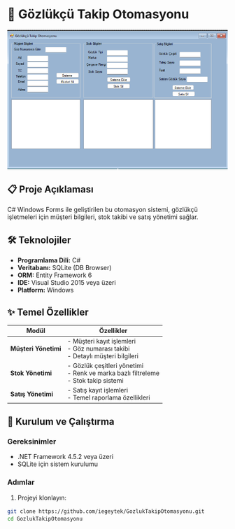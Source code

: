 # 📖 Gözlükçü Takip Otomasyonu

<p align="center">
  <img src="packages/resim.png" alt="Proje Arayüzü" width="600">
</p>

## 📋 Proje Açıklaması
C# Windows Forms ile geliştirilen bu otomasyon sistemi, gözlükçü işletmeleri için müşteri bilgileri, stok takibi ve satış yönetimi sağlar.

## 🛠 Teknolojiler
- **Programlama Dili:** C#
- **Veritabanı:** SQLite (DB Browser)
- **ORM:** Entity Framework 6
- **IDE:** Visual Studio 2015 veya üzeri
- **Platform:** Windows

## ✨ Temel Özellikler
| Modül        | Özellikler |
|--------------|------------|
| **Müşteri Yönetimi** | - Müşteri kayıt işlemleri<br>- Göz numarası takibi<br>- Detaylı müşteri bilgileri |
| **Stok Yönetimi** | - Gözlük çeşitleri yönetimi<br>- Renk ve marka bazlı filtreleme<br>- Stok takip sistemi |
| **Satış Yönetimi** | - Satış kayıt işlemleri<br>- Temel raporlama özellikleri |

## 🚀 Kurulum ve Çalıştırma

### Gereksinimler
- .NET Framework 4.5.2 veya üzeri
- SQLite için sistem kurulumu

### Adımlar
1. Projeyi klonlayın:
```bash
git clone https://github.com/iegeytek/GozlukTakipOtomasyonu.git
cd GozlukTakipOtomasyonu